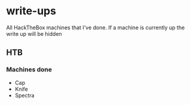 # write-ups

All HackTheBox machines that I've done.
If a machine is currently up the write up will be hidden

## HTB

### Machines done

* Cap
* Knife
* Spectra
